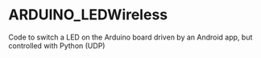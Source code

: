 # ARDUINO_LEDWireless
Code to switch a LED on the Arduino board driven by an Android app, but controlled with Python (UDP)
